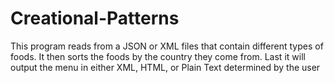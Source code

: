 # Creational-Patterns
This program reads from a JSON or XML files that contain different types of foods.
It then sorts the foods by the country they come from.
Last it will output the menu in either XML, HTML, or Plain Text determined by the user
